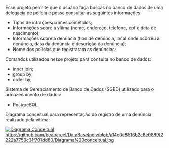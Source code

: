 
Esse projeto permite que o usuário faça buscas no banco de dados de uma delegacia de polícia e possa consultar as seguintes informações:

- Tipos de infrações/crimes cometidos;
- Informações sobre a vítima (nome, endereço, telefone, cpf e data de nascimento);
- Informações sobre a denúncia (tipo de denúncia, local onde ocorreu a denúncia, data da denúncia e descrição da denúncia);
- Nome dos policias que registraram as denúncias;

Comandos utilizados nesse projeto para consulta no banco de dados:

- inner join;
- group by;
- order by;

Sistema de Gerenciamento de Banco de Dados (SGBD) utilizado para o armazenamento de dados:

- PostgreSQL.

Diagrama conceitual para representação do registro de uma denúncia realizado pela vítima:

[![Diagrama Conceitual](https://imgur.com/a/n6fsP3V)](https://github.com/beabarcel/DataBaseIndiv/blob/a14c0e8516b2c8e0869f2222a7750c31f701dd80/Diagrama%20conceitual.jpg)https://github.com/beabarcel/DataBaseIndiv/blob/a14c0e8516b2c8e0869f2222a7750c31f701dd80/Diagrama%20conceitual.jpg
